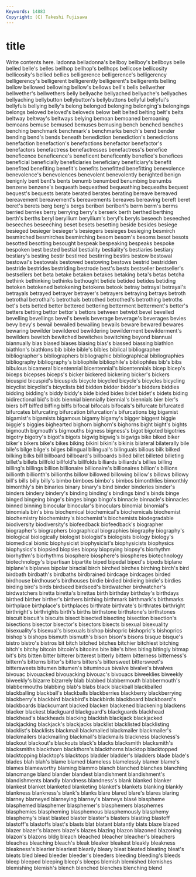 ```yaml
---
Keywords: 14883 
Copyright: (C) Takeshi Fujisawa
---
```


# title

Write contents here.
ladonna belladonna's bellboy bellboy's bellboys belle belled
belle's belles bellhop bellhop's bellhops bellicose bellicosity bellicosity's bellied bellies
belligerence belligerence's belligerency belligerency's belligerent belligerently belligerent's belligerents belling bellow
bellowed bellowing bellow's bellows bell's bells bellwether bellwether's bellwethers belly
bellyache bellyached bellyache's bellyaches bellyaching bellybutton bellybutton's bellybuttons bellyful bellyful's
bellyfuls bellying belly's belong belonged belonging belonging's belongings belongs beloved
beloved's beloveds below belt belted belting belt's belts beltway beltway's
beltways belying bemoan bemoaned bemoaning bemoans bemuse bemused bemuses bemusing
bench benched benches benching benchmark benchmark's benchmarks bench's bend bender
bending bend's bends beneath benediction benediction's benedictions benefaction benefaction's benefactions
benefactor benefactor's benefactors benefactress benefactresses benefactress's benefice beneficence beneficence's beneficent
beneficently benefice's benefices beneficial beneficially beneficiaries beneficiary beneficiary's benefit benefited
benefiting benefit's benefits benefitted benefitting benevolence benevolence's benevolences benevolent benevolently
benighted benign benignly bent bent's bents benumb benumbed benumbing benumbs
benzene benzene's bequeath bequeathed bequeathing bequeaths bequest bequest's bequests berate
berated berates berating bereave bereaved bereavement bereavement's bereavements bereaves bereaving
bereft beret beret's berets berg berg's bergs beriberi beriberi's berm
berm's berms berried berries berry berrying berry's berserk berth berthed
berthing berth's berths beryl beryllium beryllium's beryl's beryls beseech beseeched
beseeches beseeching beset besets besetting beside besides besiege besieged besieger
besieger's besiegers besieges besieging besmirch besmirched besmirches besmirching besom besom's
besoms besot besots besotted besotting besought bespeak bespeaking bespeaks bespoke
bespoken best bested bestial bestiality bestiality's bestiaries bestiary bestiary's besting
bestir bestirred bestirring bestirs bestow bestowal bestowal's bestowals bestowed bestowing
bestows bestrid bestridden bestride bestrides bestriding bestrode best's bests bestseller
bestseller's bestsellers bet beta betake betaken betakes betaking beta's betas
betcha bethink bethinking bethinks bethought betide betided betides betiding betoken
betokened betokening betokens betook betray betrayal betrayal's betrayals betrayed betrayer
betrayer's betrayers betraying betrays betroth betrothal betrothal's betrothals betrothed betrothed's
betrothing betroths bet's bets betted better bettered bettering betterment betterment's
better's betters betting bettor bettor's bettors between betwixt bevel bevelled
bevelling bevellings bevel's bevels beverage beverage's beverages bevies bevy bevy's
bewail bewailed bewailing bewails beware bewared bewares bewaring bewilder bewildered
bewildering bewilderment bewilderment's bewilders bewitch bewitched bewitches bewitching beyond biannual
biannually bias biased biases biasing bias's biassed biassing biathlon biathlon's
biathlons bib bible bible's bibles biblical bibliographer bibliographer's bibliographers bibliographic
bibliographical bibliographies bibliography bibliography's bibliophile bibliophile's bibliophiles bib's bibs bibulous
bicameral bicentennial bicentennial's bicentennials bicep bicep's biceps bicepses biceps's bicker
bickered bickering bicker's bickers bicuspid bicuspid's bicuspids bicycle bicycled bicycle's
bicycles bicycling bicyclist bicyclist's bicyclists bid bidden bidder bidder's bidders
biddies bidding bidding's biddy biddy's bide bided bides bidet bidet's
bidets biding bidirectional bid's bids biennial biennially biennial's biennials bier
bier's biers biff biffed biffing biffs bifocal bifocals bifocals's bifurcate
bifurcated bifurcates bifurcating bifurcation bifurcation's bifurcations big bigamist bigamist's bigamists
bigamous bigamy bigamy's bigger biggest biggie biggie's biggies bighearted bighorn
bighorn's bighorns bight bight's bights bigmouth bigmouth's bigmouths bigness bigness's
bigot bigoted bigotries bigotry bigotry's bigot's bigots bigwig bigwig's bigwigs
bike biked biker biker's bikers bike's bikes biking bikini bikini's
bikinis bilateral bilaterally bile bile's bilge bilge's bilges bilingual bilingual's
bilinguals bilious bilk bilked bilking bilks bill billboard billboard's billboards
billed billet billeted billeting billet's billets billfold billfold's billfolds billiards
billiards's billies billing billing's billings billion billionaire billionaire's billionaires billion's
billions billionth billionth's billionths billow billowed billowing billow's billows billowy
bill's bills billy billy's bimbo bimboes bimbo's bimbos bimonthlies bimonthly
bimonthly's bin binaries binary binary's bind binder binderies binder's binders
bindery bindery's binding binding's bindings bind's binds binge binged bingeing
binge's binges bingo bingo's binnacle binnacle's binnacles binned binning binocular
binocular's binoculars binomial binomial's binomials bin's bins biochemical biochemical's biochemicals
biochemist biochemistry biochemistry's biochemist's biochemists biodegradable biodiversity biodiversity's biofeedback biofeedback's
biographer biographer's biographers biographical biographies biography biography's biological biologically biologist
biologist's biologists biology biology's biomedical bionic biophysicist biophysicist's biophysicists biophysics
biophysics's biopsied biopsies biopsy biopsying biopsy's biorhythm biorhythm's biorhythms biosphere
biosphere's biospheres biotechnology biotechnology's bipartisan bipartite biped bipedal biped's bipeds
biplane biplane's biplanes bipolar biracial birch birched birches birching birch's
bird birdbath birdbath's birdbaths birdbrained birdcage birdcages birded birdhouse birdhouse's
birdhouses birdie birdied birdieing birdie's birdies birding bird's birds birdseed
birdseed's birdwatcher birdwatcher's birdwatchers biretta biretta's birettas birth birthday birthday's
birthdays birthed birther birther's birthers birthing birthmark birthmark's birthmarks birthplace
birthplace's birthplaces birthrate birthrate's birthrates birthright birthright's birthrights birth's births
birthstone birthstone's birthstones biscuit biscuit's biscuits bisect bisected bisecting bisection
bisection's bisections bisector bisector's bisectors bisects bisexual bisexuality bisexuality's bisexual's
bisexuals bishop bishopric bishopric's bishoprics bishop's bishops bismuth bismuth's bison
bison's bisons bisque bisque's bistro bistro's bistros bit bitch bitched
bitches bitchier bitchiest bitching bitch's bitchy bitcoin bitcoin's bitcoins bite
bite's bites biting bitingly bitmap bit's bits bitten bitter bitterer
bitterest bitterly bittern bitterness bitterness's bittern's bitterns bitter's bitters bitters's
bittersweet bittersweet's bittersweets bitumen bitumen's bituminous bivalve bivalve's bivalves bivouac
bivouacked bivouacking bivouac's bivouacs biweeklies biweekly biweekly's bizarre bizarrely blab
blabbed blabbermouth blabbermouth's blabbermouths blabbing blab's blabs black blackball blackballed
blackballing blackball's blackballs blackberries blackberry blackberrying blackberry's blackbird blackbird's blackbirds
blackboard blackboard's blackboards blackcurrant blacked blacken blackened blackening blackens blacker
blackest blackguard blackguard's blackguards blackhead blackhead's blackheads blacking blackish blackjack
blackjacked blackjacking blackjack's blackjacks blacklist blacklisted blacklisting blacklist's blacklists blackmail
blackmailed blackmailer blackmailer's blackmailers blackmailing blackmail's blackmails blackness blackness's blackout
blackout's blackouts black's blacks blacksmith blacksmith's blacksmiths blackthorn blackthorn's blackthorns
blacktop blacktopped blacktopping blacktop's blacktops bladder bladder's bladders blade blade's
blades blah blah's blame blamed blameless blamelessly blamer blame's blames
blameworthy blaming blammo blanch blanched blanches blanching blancmange bland blander
blandest blandishment blandishment's blandishments blandly blandness blandness's blank blanked blanker
blankest blanket blanketed blanketing blanket's blankets blanking blankly blankness blankness's
blank's blanks blare blared blare's blares blaring blarney blarneyed blarneying
blarney's blarneys blasé blaspheme blasphemed blasphemer blasphemer's blasphemers blasphemes blasphemies
blaspheming blasphemous blasphemously blasphemy blasphemy's blast blasted blaster blaster's blasters
blasting blastoff blastoff's blastoffs blast's blasts blat blatant blatantly blats
blaze blazed blazer blazer's blazers blaze's blazes blazing blazon blazoned
blazoning blazon's blazons bldg bleach bleached bleacher bleacher's bleachers bleaches
bleaching bleach's bleak bleaker bleakest bleakly bleakness bleakness's blearier bleariest
blearily bleary bleat bleated bleating bleat's bleats bled bleed bleeder
bleeder's bleeders bleeding bleeding's bleeds bleep bleeped bleeping bleep's bleeps
blemish blemished blemishes blemishing blemish's blench blenched blenches blenching blend
